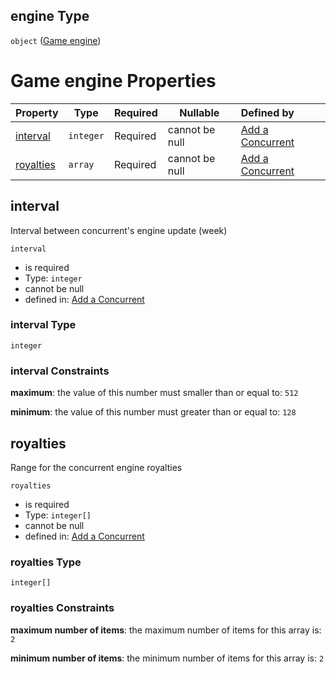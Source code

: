 ## engine Type

`object` ([Game engine](add-concurrent-properties-game-engine.md))

# Game engine Properties

| Property                | Type      | Required | Nullable       | Defined by                                                                                                                                                                           |
| :---------------------- | --------- | -------- | -------------- | :----------------------------------------------------------------------------------------------------------------------------------------------------------------------------------- |
| [interval](#interval)   | `integer` | Required | cannot be null | [Add a Concurrent](add-concurrent-properties-game-engine-properties-interval.md "http&#x3A;//www.city-game-studio.com/add.concurrent.json#/properties/engine/properties/interval")   |
| [royalties](#royalties) | `array`   | Required | cannot be null | [Add a Concurrent](add-concurrent-properties-game-engine-properties-royalties.md "http&#x3A;//www.city-game-studio.com/add.concurrent.json#/properties/engine/properties/royalties") |

## interval

Interval between concurrent's engine update (week)


`interval`

-   is required
-   Type: `integer`
-   cannot be null
-   defined in: [Add a Concurrent](add-concurrent-properties-game-engine-properties-interval.md "http&#x3A;//www.city-game-studio.com/add.concurrent.json#/properties/engine/properties/interval")

### interval Type

`integer`

### interval Constraints

**maximum**: the value of this number must smaller than or equal to: `512`

**minimum**: the value of this number must greater than or equal to: `128`

## royalties

Range for the concurrent engine royalties


`royalties`

-   is required
-   Type: `integer[]`
-   cannot be null
-   defined in: [Add a Concurrent](add-concurrent-properties-game-engine-properties-royalties.md "http&#x3A;//www.city-game-studio.com/add.concurrent.json#/properties/engine/properties/royalties")

### royalties Type

`integer[]`

### royalties Constraints

**maximum number of items**: the maximum number of items for this array is: `2`

**minimum number of items**: the minimum number of items for this array is: `2`
